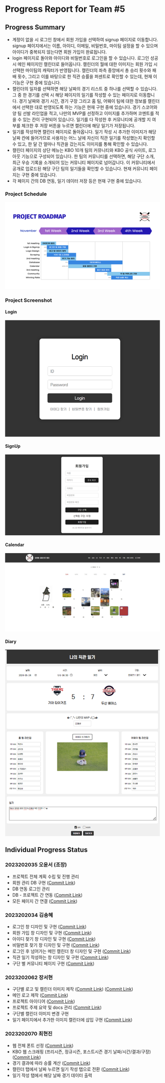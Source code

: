 # Progress Report for Team #5

## Progress Summary 
* 계정이 없을 시 로그인 창에서 회원 가입을 선택하여 signup 페이지로 이동합니다. signup 페이지에서는 이름, 아이디, 이메일, 비밀번호, 마이팀 설정을 할 수 있으며 아이디가 중복되지 않는다면 회원 가입이 완료됩니다.
* login 페이지로 돌아와 아이디와 비밀번호로 로그인을 할 수 있습니다. 로그인 성공 시 메인 페이지인 캘린더로 들어옵니다. 캘린더의 월에 대한 이미지는 회원 가입 시 선택한 마이팀의 캐릭터가 반영됩니다. 캘린더의 좌측 중앙에서 총 승리 횟수와 패배 횟수, 그리고 이를 바탕으로 한 직관 승률을 퍼센트로 확인할 수 있는데, 현재 이 기능은 구현 중에 있습니다.
* 캘린더의 일자를 선택하면 해당 날짜의 경기 리스트 중 하나를 선택할 수 있습니다. 그 중 한 경기를 선택 시 해당 페이지의 일기를 작성할 수 있는 페이지로 이동합니다. 경기 날짜와 경기 시간, 경기 구장 그리고 홈 팀, 어웨이 팀에 대한 정보를 캘린더에서 선택한 대로 반영되도록 하는 기능은 현재 구현 중에 있습니다. 경기 스코어와 양 팀 선발 라인업을 적고, 나만의 MVP를 선정하고 이미지를 추가하며 코멘트를 적을 수 있는 칸이 구현되어 있습니다. 일기를 다 작성한 후 커뮤니티에 공개할 지 여부를 체크한 후 저장 버튼을 누르면 캘린더에 해당 일기가 저장됩니다.
* 일기를 작성하면 캘린더 페이지로 돌아옵니다. 일기 작성 시 추가한 이미지가 해당 날짜 칸에 들어가므로 사용자는 어느 날에 자신이 직관 일기를 작성했는지 확인할 수 있고, 한 달 간 얼마나 직관을 갔는지도 이미지를 통해 확인할 수 있습니다.
* 캘린더 페이지의 상단 메뉴는 KBO 10개 팀의 커뮤니티와 KBO 공식 사이트, 로그아웃 기능으로 구성되어 있습니다. 한 팀의 커뮤니티를 선택하면, 해당 구단 소개, 최근 우승 기록을 소개되어 있는 커뮤니티 페이지로 넘어갑니다. 이 커뮤니티에서 공개로 업로드된 해당 구단 팀의 일기들을 확인할 수 있습니다. 현재 커뮤니티 페이지는 구현 중에 있습니다.
* 각 페이지 간의 DB 연동, 일기 데이터 저장 등은 현재 구현 중에 있습니다.



### Project Schedule
![Sample Gantt](/roadmap.png)



### Project Screenshot
#### Login
![Sample UI](/login_example.png)
#### SignUp
![Sample UI](/signup_example.png)
#### Calendar
![Sample UI](/calendar_example.jpeg)
#### Diary
![Sample UI](/diary_example.png)



## Individual Progress Status
### 2023202035 오윤서 (조장)
* 프로젝트 전체 계획 수립 및 진행 관리
* 회원 관리 DB 구현 ([Commit Link](https://github.com/choehyeonjin/OSS-YYJ-group5/commit/fbc8e5d98ecb90739eaa44a86e1e850597cbe970))
* DB 연동 로그인 관리
* DB - 프로젝트 간 연동 ([Commit Link](https://github.com/choehyeonjin/OSS-YYJ-group5/commit/fbc8e5d98ecb90739eaa44a86e1e850597cbe970#diff-d7c9c4e37c37bdbf3fd7007e8e5a111ba1cbfecdd20b76f549a385ebc890e552))
* 모든 페이지 간 연결 ([Commit Link](https://github.com/choehyeonjin/OSS-YYJ-group5/commit/fbc8e5d98ecb90739eaa44a86e1e850597cbe970#diff-e8e9eea3276b2de9a74fd257902dc74c846f6fc8653bbddf45d738b71201f93d))

### 2023202034 김송혜
* 로그인 창 디자인 및 구현 ([Commit Link](https://github.com/choehyeonjin/OSS-YYJ-group5/commit/bb0b8d6b2a0d0eef7153e414201cc617b5727171))
* 회원 가입 창 디자인 및 구현 ([Commit Link](https://github.com/choehyeonjin/OSS-YYJ-group5/commit/3a0edad0b6cc1ec1a0e0975e33acf3af476f58b4))
* 아이디 찾기 창 디자인 및 구현 ([Commit Link](https://github.com/choehyeonjin/OSS-YYJ-group5/commit/3a712c69880febe243d51c31867975540fab1242))
* 비밀번호 찾기 창 디자인 및 구현 ([Commit Link](https://github.com/choehyeonjin/OSS-YYJ-group5/commit/7dc27dc8c681ec3885f77f9640223be8b1d2dc4e))
* 로그인 후 넘어가는 메인 캘린더 창 디자인 및 구현 ([Commit Link](https://github.com/choehyeonjin/OSS-YYJ-group5/commit/bb0b8d6b2a0d0eef7153e414201cc617b5727171))
* 직관 일기 작성하는 창 디자인 및 구현 ([Commit Link](https://github.com/choehyeonjin/OSS-YYJ-group5/commit/176b386746e6aedb0677bcfbc2c4bc7d986f989b))
* 구단 별 커뮤니티 페이지 구현 ([Commit Link](https://github.com/choehyeonjin/OSS-YYJ-group5/commit/51912ed3bd0d4d28d623e60a693a2065cac7ae28))

### 2023202062 장서현

* 구단별 로고 및 캘린더 이미지 제작 ([Commit Link](https://github.com/choehyeonjin/OSS-YYJ-group5/commit/f06a221143728f3ae7b36200b38bda833bd98340)) ([Commit Link](https://github.com/choehyeonjin/OSS-YYJ-group5/commit/21d229d01b98b72f6849381cafd092dc33786844))
* 메인 로고 제작 ([Commit Link](https://github.com/choehyeonjin/OSS-YYJ-group5/commit/bb97dbeb46fcdd21d9230b2b6757d7a1584b8e58))
* 프로젝트 아이디어 ([Commit Link](https://github.com/choehyeonjin/OSS-YYJ-group5/commit/c18a962b1f8188a9931396df66fa1df78d527add))
* 프로젝트 주제 요약 및 docs 관리 ([Commit Link](https://github.com/choehyeonjin/OSS-YYJ-group5/commit/8f7669b90589f60cec41669c2665564d48e56015))
* 구단별 캘린더 이미지 변경 구현
* 일기 페이지에서 추가한 이미지 캘린더에 삽입 구현 ([Commit Link](https://github.com/choehyeonjin/OSS-YYJ-group5/commit/2b76e03bef55807da8442f877c78382ce4163fdc))

### 2023202070 최현진

* 웹 전체 폰트 선정 ([Commit Link](https://github.com/choehyeonjin/OSS-YYJ-group5/tree/feature/diary-page/font))
* KBO 웹 스크래핑 (프리시즌, 정규시즌, 포스트시즌 경기 날짜/시간/결과/구장) ([Commit Link]())
* 경기 결과에 따라 승률 계산 ([Commit Link]())
* 캘린더 탭에서 날짜 누르면 일기 작성 탭으로 전환 ([Commit Link](https://github.com/choehyeonjin/OSS-YYJ-group5/blob/feature/diary-page/diary.html))
* 일기 작성 탭에서 해당 날짜 경기 데이터 출력
